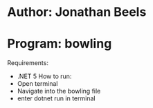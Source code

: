 # Author: Jonathan Beels
# Program: bowling
Requirements:
 - .NET 5 
How to run:
 - Open terminal
 - Navigate into the bowling file
 - enter dotnet run in terminal